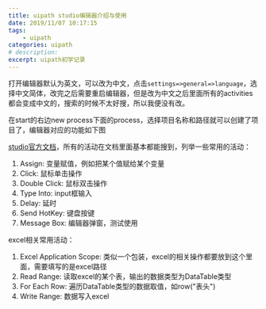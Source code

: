 ```yaml
---
title: uipath studio编辑器介绍与使用
date: 2019/11/07 10:17:15
tags: 
    - uipath
categories: uipath
# description: 
excerpt: uipath初学记录
---
```


打开编辑器默认为英文，可以改为中文，点击`settings=>general=>language`，选择中文简体，改完之后需要重启编辑器，但是改为中文之后里面所有的activities都会变成中文的，搜索的时候不太好搜，所以我便没有改。

在start的右边new process下面的process，选择项目名称和路径就可以创建了项目了，编辑器对应的功能如下图<img data-src="/images/uipath studio编辑器介绍与使用/1.png" class="lozad"/>

[studio官方文档](https://docs.uipath.com/studio/lang-zh_CN/docs)，所有的活动在文档里面基本都能搜到，列举一些常用的活动：
1. Assign: 变量赋值，例如把某个值赋给某个变量
2. Click: 鼠标单击操作
3. Double Click: 鼠标双击操作
4. Type Into: input框输入
5. Delay: 延时
6. Send HotKey: 键盘按键
7. Message Box: 编辑器弹窗，测试使用

excel相关常用活动：
1. Excel Application Scope: 类似一个包装，excel的相关操作都要放到这个里面，需要填写的是excel路径
2. Read Range: 读取excel的某个表，输出的数据类型为DataTable类型
3. For Each Row: 遍历DataTable类型的数据取值，如row("表头")
4. Write Range: 数据写入excel